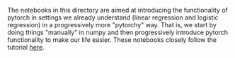 The notebooks in this directory are aimed at introducing the functionality of pytorch in settings we already understand (linear regression and logistic regression) in a progressively more "pytorchy" way. That is, we start by doing things "manually" in numpy and then progressively introduce pytorch functionality to make our life easier. These notebooks closely follow the tutorial [here](https://www.youtube.com/watch?v=c36lUUr864M).
